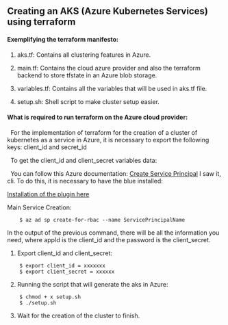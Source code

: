 ## Creating an AKS (Azure Kubernetes Services) using terraform

#### Exemplifying the terraform manifesto:
1. aks.tf: Contains all clustering features in Azure.

2. main.tf: Contains the cloud azure provider and also the terraform backend to store tfstate in an Azure blob storage.

3. variables.tf: Contains all the variables that will be used in aks.tf file.

4. setup.sh: Shell script to make cluster setup easier.

#### What is required to run terraform on the Azure cloud provider:

  For the implementation of terraform for the creation of a cluster of kubernetes as a service in Azure, it is necessary to export the following keys: client_id and secret_id

  To get the client_id and client_secret variables data:

  You can follow this Azure documentation: [Create Service Principal](https://docs.microsoft.com/en-us/azure/active-directory/develop/howto-create-service-principal-portal) I saw it, cli. To do this, it is necessary to have the blue installed:

[Installation of the plugin here](https://docs.microsoft.com/en-us/cli/azure/install-azure-cli?view=azure-cli-latest)

Main Service Creation:

```shell
    $ az ad sp create-for-rbac --name ServicePrincipalName
```

In the output of the previous command, there will be all the information you need, where appId is the client_id and the password is the client_secret.

1. Export client_id and client_secret:

```shell
    $ export client_id = xxxxxxx
    $ export client_secret = xxxxxx
```

2. Running the script that will generate the aks in Azure:

```shell
    $ chmod + x setup.sh
    $ ./setup.sh
```

3. Wait for the creation of the cluster to finish.